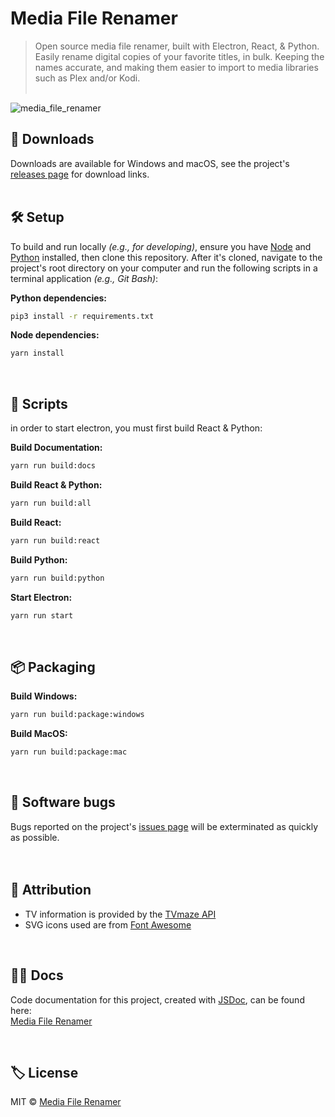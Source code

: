 # Media File Renamer
> Open source media file renamer, built with Electron, React, & Python. Easily rename digital copies of your favorite titles, in bulk. Keeping the names accurate, and making them easier to import to media libraries such as Plex and/or Kodi.<br><br>

![media_file_renamer](https://user-images.githubusercontent.com/8584126/92296836-b20bd080-eeed-11ea-9672-424185d9bbf6.gif)

## 💾 Downloads
Downloads are available for Windows and macOS, see the project's [releases page](https://github.com/iPzard/media-file-renamer/releases/) for download links.
<br><br>

## 🛠️ Setup
To build and run locally *(e.g., for developing)*, ensure you have [Node](https://nodejs.org/en/download/) and [Python](https://www.python.org/downloads/) installed, then clone this repository. After it's cloned, navigate to the project's root directory on your computer and run the following scripts in a terminal application *(e.g., Git Bash)*:

**Python dependencies:**
```bash
pip3 install -r requirements.txt
```

**Node dependencies:**
```bash
yarn install
```

<br>

## 📜 Scripts
in order to start electron, you must first build React & Python:

**Build Documentation:**
```bash
yarn run build:docs
```

**Build React & Python:**
```bash
yarn run build:all
```

**Build React:**
```bash
yarn run build:react
```

**Build Python:**
```bash
yarn run build:python
```

**Start Electron:**
```bash
yarn run start
```
<br>

## 📦 Packaging

**Build Windows:**
```bash
yarn run build:package:windows
```

**Build MacOS:**
```bash
yarn run build:package:mac
```

<br>


## 🦟 Software bugs
Bugs reported on the project's [issues page](https://github.com/iPzard/media-file-renamer/issues) will be exterminated as quickly as possible.
<br><br><br>

## 🙏 Attribution
* TV information is provided by the [TVmaze API](https://www.tvmaze.com/api)
* SVG icons used are from [Font Awesome](http://fontawesome.io)
<br>

## 🐱‍👓 Docs
Code documentation for this project, created with [JSDoc](https://github.com/jsdoc/jsdoc), can be found here:<br>
[Media File Renamer](https://ipzard.github.io/media-file-renamer/)

<br>

## 🏷️ License
MIT © [Media File Renamer](https://github.com/iPzard/media-file-renamer/blob/master/LICENSE)